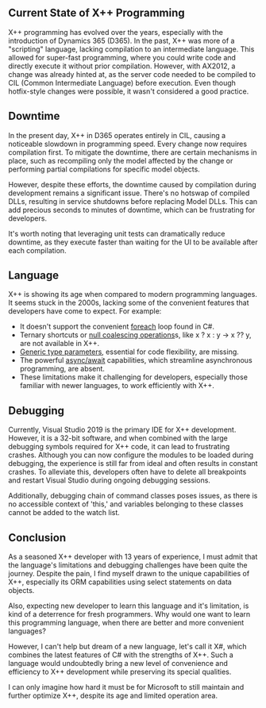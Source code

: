 ## Current State of X++ Programming
X++ programming has evolved over the years, especially with the introduction of Dynamics 365 (D365). In the past, X++ was more of a "scripting" language, lacking compilation to an intermediate language. This allowed for super-fast programming, where you could write code and directly execute it without prior compilation. However, with AX2012, a change was already hinted at, as the server code needed to be compiled to CIL (Common Intermediate Language) before execution. Even though hotfix-style changes were possible, it wasn't considered a good practice.

## Downtime
In the present day, X++ in D365 operates entirely in CIL, causing a noticeable slowdown in programming speed. Every change now requires compilation first. To mitigate the downtime, there are certain mechanisms in place, such as recompiling only the model affected by the change or performing partial compilations for specific model objects.

However, despite these efforts, the downtime caused by compilation during development remains a significant issue. There's no hotswap of compiled DLLs, resulting in service shutdowns before replacing Model DLLs. This can add precious seconds to minutes of downtime, which can be frustrating for developers.

It's worth noting that leveraging unit tests can dramatically reduce downtime, as they execute faster than waiting for the UI to be available after each compilation.

## Language
X++ is showing its age when compared to modern programming languages. It seems stuck in the 2000s, lacking some of the convenient features that developers have come to expect. For example:

- It doesn't support the convenient [foreach](https://learn.microsoft.com/en-us/dotnet/csharp/language-reference/statements/iteration-statements#the-foreach-statement) loop found in C#.
- Ternary shortcuts or [null coalescing operations](https://learn.microsoft.com/en-us/dotnet/csharp/language-reference/operators/null-coalescing-operator)s, like x ? x : y -> x ?? y, are not available in X++.
- [Generic type parameters](https://learn.microsoft.com/en-us/dotnet/csharp/programming-guide/generics/generic-type-parameters), essential for code flexibility, are missing.
- The powerful [async/await](https://learn.microsoft.com/en-us/dotnet/csharp/asynchronous-programming/async-scenarios) capabilities, which streamline asynchronous programming, are absent.
- These limitations make it challenging for developers, especially those familiar with newer languages, to work efficiently with X++.

## Debugging
Currently, Visual Studio 2019 is the primary IDE for X++ development. However, it is a 32-bit software, and when combined with the large debugging symbols required for X++ code, it can lead to frustrating crashes. Although you can now configure the modules to be loaded during debugging, the experience is still far from ideal and often results in constant crashes. To alleviate this, developers often have to delete all breakpoints and restart Visual Studio during ongoing debugging sessions.

Additionally, debugging chain of command classes poses issues, as there is no accessible context of 'this,' and variables belonging to these classes cannot be added to the watch list.

## Conclusion
As a seasoned X++ developer with 13 years of experience, I must admit that the language's limitations and debugging challenges have been quite the journey. Despite the pain, I find myself drawn to the unique capabilities of X++, especially its ORM capabilities using select statements on data objects.

Also, expecting new developer to learn this language and it's limitation, is kind of a deterrence for fresh programmers. Why would one want to learn this programming language, when there are better and more convenient languages?

However, I can't help but dream of a new language, let's call it X#, which combines the latest features of C# with the strengths of X++. Such a language would undoubtedly bring a new level of convenience and efficiency to X++ development while preserving its special qualities.

I can only imagine how hard it must be for Microsoft to still maintain and further optimize X++, despite its age and limited operation area.
